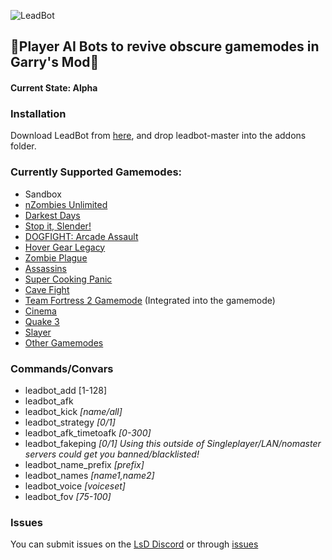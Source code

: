 ![LeadBot](https://repository-images.githubusercontent.com/188332969/93320b00-7d8a-11e9-95ab-8ec570917423)
## :robot:Player AI Bots to revive obscure gamemodes in Garry's Mod:robot:
#### Current State: Alpha
### Installation
Download LeadBot from [here](https://github.com/LeadKiller/leadbot/archive/master.zip), and drop leadbot-master into the addons folder.
### Currently Supported Gamemodes:
 - Sandbox
 - [nZombies Unlimited](https://github.com/Zet0rz/nZombies-Unlimited)
 - [Darkest Days](https://steamcommunity.com/sharedfiles/filedetails/?id=823262022)
 - [Stop it, Slender!](https://steamcommunity.com/sharedfiles/filedetails/?id=171728689)
 - [DOGFIGHT: Arcade Assault](https://steamcommunity.com/sharedfiles/filedetails/?id=288399121)
 - [Hover Gear Legacy](https://steamcommunity.com/sharedfiles/filedetails/?id=104516229)
 - [Zombie Plague](https://github.com/Nicholas-Fuchs/zombieplague)
 - [Assassins](https://steamcommunity.com/sharedfiles/filedetails/?id=834782562)
 - [Super Cooking Panic](https://steamcommunity.com/sharedfiles/filedetails/?id=2180715133)
 - [Cave Fight](https://github.com/Tripperful/cavefight/)
 - [Team Fortress 2 Gamemode](https://github.com/moddage/tf2-gamemode) (Integrated into the gamemode)
 - [Cinema](https://steamcommunity.com/workshop/filedetails/?id=143148073)
 - [Quake 3](https://steamcommunity.com/sharedfiles/filedetails/?id=160207505)
 - [Slayer](https://steamcommunity.com/sharedfiles/filedetails/?id=1336605119)
 - [Other Gamemodes](https://github.com/LeadKiller/leadbot/projects/1)
### Commands/Convars
 - leadbot_add [1-128]
 - leadbot_afk
 - leadbot_kick _[name/all]_
 - leadbot_strategy _[0/1]_
 - leadbot_afk_timetoafk _[0-300]_
 - leadbot_fakeping _[0/1]_ *Using this outside of Singleplayer/LAN/nomaster servers could get you banned/blacklisted!*
 - leadbot_name_prefix _[prefix]_
 - leadbot_names _[name1,name2]_
 - leadbot_voice _[voiceset]_
 - leadbot_fov _[75-100]_
### Issues
You can submit issues on the [LsD Discord](https://discord.gg/Mv3ebbx) or through [issues](https://github.com/LeadKiller/leadbot/issues)
